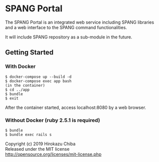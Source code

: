 # SPANG Portal

The SPANG Portal is an integrated web service including SPANG libraries and a web interface to the SPANG command functionalities.

It will include SPANG repository as a sub-module in the future.

## Getting Started
### With Docker
    $ docker-compose up --build -d
    $ docker-compose exec app bash
    (in the container)
    $ cd ../app
    $ bundle
    $ exit

After the container started, access localhost:8080 by a web browser.

### Without Docker (ruby 2.5.1 is required)
    $ bundle 
    $ bundle exec rails s

Copyright (c) 2019 Hirokazu Chiba <br>
Released under the MIT license <br>
http://opensource.org/licenses/mit-license.php
